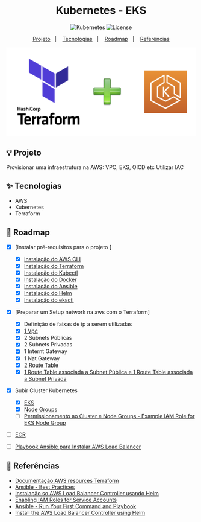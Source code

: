 <h1 align="center">Kubernetes - EKS</h1>

<p align="center">
  <img alt="Kubernetes" src="https://img.shields.io/static/v1?label=Kubernetes&message=Monitoring&color=8257E5&labelColor=000000"  />
  <img alt="License" src="https://img.shields.io/static/v1?label=license&message=MIT&color=49AA26&labelColor=000000">
</p>

<p align="center">
  <a href="#-projeto">Projeto</a>&nbsp;&nbsp;&nbsp;|&nbsp;&nbsp;&nbsp;
  <a href="#-tecnologias">Tecnologias</a>&nbsp;&nbsp;&nbsp;|&nbsp;&nbsp;&nbsp;
  <a href="#-roadmap">Roadmap</a>&nbsp;&nbsp;&nbsp;|&nbsp;&nbsp;&nbsp;
  <a href="#-referências">Referências</a>
</p>

<p align="center">
  <img alt="EKS" src="data/eks_terraform.png">
</p>

## 💡 Projeto

Provisionar uma infraestrutura na AWS: VPC, EKS, OICD etc
Utilizar IAC


## ✨ Tecnologias

- AWS
- Kubernetes
- Terraform

## 👣 Roadmap

- [x] [Instalar pré-requisitos para o projeto ]
  - [x] [Instalação do AWS CLI](https://docs.aws.amazon.com/cli/latest/userguide/getting-started-install.html)
  - [x] [Instalação do Terraform](https://developer.hashicorp.com/terraform/tutorials/aws-get-started/install-cli)
  - [x] [Instalação do Kubectl](https://kubernetes.io/docs/tasks/tools/)
  - [x] [Instalação do Docker](https://docs.docker.com/engine/install/)
  - [x] [Instalação do Ansible](https://docs.ansible.com/ansible/latest/installation_guide/intro_installation.html)
  - [x] [Instalação do Helm](https://helm.sh/docs/intro/install/)
  - [x] [Instalação do eksctl](https://docs.aws.amazon.com/emr/latest/EMR-on-EKS-DevelopmentGuide/setting-up-eksctl.html)
- [x] [Preparar um Setup network na aws com o Terraform]
  - [x] Definição de faixas de ip a serem utilizadas
  - [x] [1 Vpc](https://registry.terraform.io/providers/hashicorp/aws/latest/docs/data-sources/vpc)
  - [x] 2 Subnets Públicas
  - [x] 2 Subnets Privadas
  - [x] 1 Internt Gateway
  - [x] 1 Nat Gateway
  - [x] [2 Route Table](https://registry.terraform.io/providers/hashicorp/aws/latest/docs/resources/route_table)
  - [x] [1 Route Table associada a Subnet Pública e 1 Route Table associada a Subnet Privada](https://registry.terraform.io/providers/hashicorp/aws/latest/docs/resources/route_table_association)
- [x] Subir Cluster Kubernetes
  - [x] [EKS](https://registry.terraform.io/providers/hashicorp/aws/latest/docs/resources/eks_cluster)
  - [x] [Node Groups](https://registry.terraform.io/providers/hashicorp/aws/latest/docs/resources/eks_node_group)
  - [ ] [Permissionamento ao Cluster e Node Groups - Example IAM Role for EKS Node Group](https://registry.terraform.io/providers/hashicorp/aws/latest/docs/resources/eks_node_group)
- [ ] [ECR](https://registry.terraform.io/providers/hashicorp/aws/latest/docs/resources/eks_cluster)
- [ ] [Playbook Ansible para Instalar AWS Load Balancer](https://docs.aws.amazon.com/eks/latest/userguide/lbc-helm.html)


## 📄 Referências

- [Documentação AWS resources Terraform](https://registry.terraform.io/providers/hashicorp/aws/latest/docs)
- [Ansible - Best Practices](https://docs.ansible.com/ansible/2.8/user_guide/playbooks_best_practices.html#best-practices)
- [Instalação so AWS Load Balancer Controller usando Helm ](https://docs.aws.amazon.com/eks/latest/userguide/lbc-helm.html)
- [Enabling IAM Roles for Service Accounts](https://registry.terraform.io/providers/hashicorp/aws/latest/docs/resources/eks_cluster) 
- [Ansible - Run Your First Command and Playbook](https://docs.ansible.com/ansible/latest/network/getting_started/first_playbook.html)
- [Install the AWS Load Balancer Controller using Helm](https://docs.aws.amazon.com/eks/latest/userguide/lbc-helm.html)